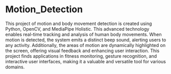 # Motion_Detection
This project of motion and body movement detection is created using Python, OpenCV, and MediaPipe Holistic. This advanced technology enables real-time tracking and analysis of human body movements. When motion is detected, the system emits a distinct beep sound, alerting users to any activity. Additionally, the areas of motion are dynamically highlighted on the screen, offering visual feedback and enhancing user interaction. This project finds applications in fitness monitoring, gesture recognition, and interactive user interfaces, making it a valuable and versatile tool for various domains.

